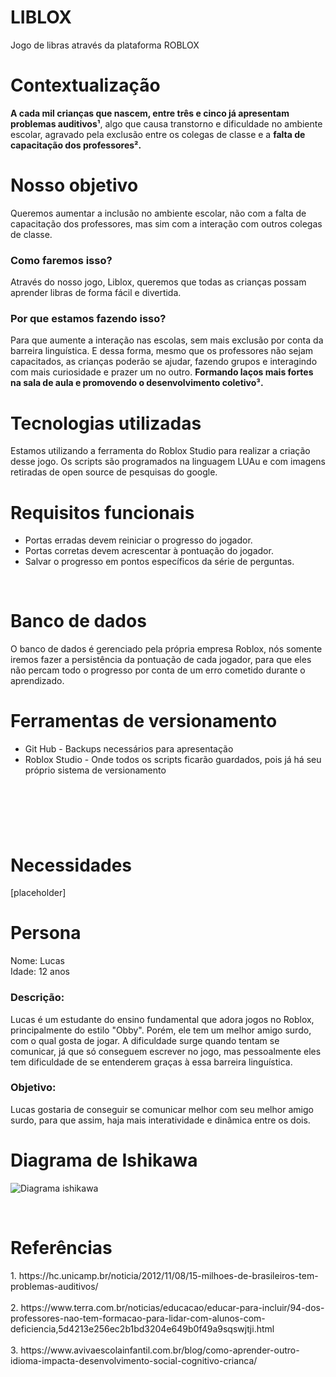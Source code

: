 # LIBLOX
Jogo de libras através da plataforma ROBLOX

<h1>Contextualização</h1>

<strong>A cada mil crianças que nascem, entre três e cinco já apresentam problemas auditivos¹</strong>, algo que causa transtorno e dificuldade no ambiente escolar, agravado pela exclusão entre os colegas de classe e a <strong>falta de capacitação dos professores².</strong>

<h1>Nosso objetivo</h1>
Queremos aumentar a inclusão no ambiente escolar, não com a falta de capacitação dos professores, mas sim com a interação com outros colegas de classe.
<h3>Como faremos isso?</h3>
Através do nosso jogo, Liblox, queremos que todas as crianças possam aprender libras de forma fácil e divertida.
<h3>Por que estamos fazendo isso?</h3>
Para que aumente a interação nas escolas, sem mais exclusão por conta da barreira linguística. E dessa forma, mesmo que os professores não sejam capacitados, as crianças poderão se ajudar, fazendo grupos e interagindo com mais curiosidade e prazer um no outro. <strong>Formando laços mais fortes na sala de aula e promovendo o desenvolvimento coletivo³.</strong>
<br>

<h1>Tecnologias utilizadas</h1>
Estamos utilizando a ferramenta do Roblox Studio para realizar a criação desse jogo. Os scripts são programados na linguagem LUAu e com imagens retiradas de open source de pesquisas do google.
<br>

<h1>Requisitos funcionais</h1>
<ul>
  <li>Portas erradas devem reiniciar o progresso do jogador.</li>
  <li>Portas corretas devem acrescentar à pontuação do jogador.</li>
  <li>Salvar o progresso em pontos específicos da série de perguntas.</li>
</ul>
<br>


<h1>Banco de dados</h1>
O banco de dados é gerenciado pela própria empresa Roblox, nós somente iremos fazer a persistência da pontuação de cada jogador, para que eles não percam todo o progresso por conta de um erro cometido durante o aprendizado.
<br>

<h1>Ferramentas de versionamento</h1>
<ul>
  <li>Git Hub - Backups necessários para apresentação</li>
  <li>Roblox Studio - Onde todos os scripts ficarão guardados, pois já há seu próprio sistema de versionamento</li>
</ul>

<br>
<h1></h1>

<br>
<h1>Necessidades</h1>

[placeholder]


<h1>Persona</h1>

Nome: Lucas
<br>
Idade: 12 anos

<h3>Descrição:</h3>
Lucas é um estudante do ensino fundamental que adora jogos no Roblox, principalmente do estilo "Obby". Porém, ele tem um melhor amigo surdo, com o qual gosta de jogar. A dificuldade surge quando tentam se comunicar, já que só conseguem escrever no jogo, mas pessoalmente eles tem dificuldade de se entenderem graças à essa barreira linguística.

<h3>Objetivo:</h3>
Lucas gostaria de conseguir se comunicar melhor com seu melhor amigo surdo, para que assim, haja mais interatividade e dinâmica entre os dois.












<h1>Diagrama de Ishikawa</h1>

![Diagrama ishikawa](https://github.com/user-attachments/assets/ed1e65d7-6401-43fe-bbed-af6d4abe3ef3)

<br>











<h1>Referências</h1>
1. https://hc.unicamp.br/noticia/2012/11/08/15-milhoes-de-brasileiros-tem-problemas-auditivos/
<br><br>
2. https://www.terra.com.br/noticias/educacao/educar-para-incluir/94-dos-professores-nao-tem-formacao-para-lidar-com-alunos-com-deficiencia,5d4213e256ec2b1bd3204e649b0f49a9sqswjtji.html
<br><br>
3. https://www.avivaescolainfantil.com.br/blog/como-aprender-outro-idioma-impacta-desenvolvimento-social-cognitivo-crianca/
